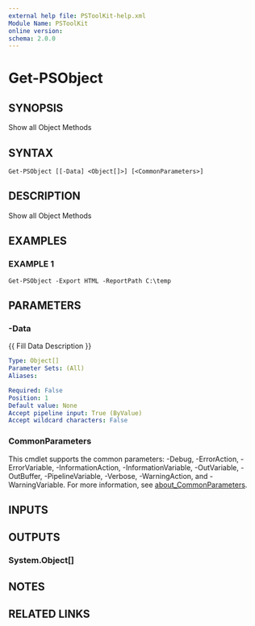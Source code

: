 ```yaml
---
external help file: PSToolKit-help.xml
Module Name: PSToolKit
online version:
schema: 2.0.0
---
```


# Get-PSObject

## SYNOPSIS
Show all Object Methods

## SYNTAX

```
Get-PSObject [[-Data] <Object[]>] [<CommonParameters>]
```

## DESCRIPTION
Show all Object Methods

## EXAMPLES

### EXAMPLE 1
```
Get-PSObject -Export HTML -ReportPath C:\temp
```

## PARAMETERS

### -Data
{{ Fill Data Description }}

```yaml
Type: Object[]
Parameter Sets: (All)
Aliases:

Required: False
Position: 1
Default value: None
Accept pipeline input: True (ByValue)
Accept wildcard characters: False
```

### CommonParameters
This cmdlet supports the common parameters: -Debug, -ErrorAction, -ErrorVariable, -InformationAction, -InformationVariable, -OutVariable, -OutBuffer, -PipelineVariable, -Verbose, -WarningAction, and -WarningVariable. For more information, see [about_CommonParameters](http://go.microsoft.com/fwlink/?LinkID=113216).

## INPUTS

## OUTPUTS

### System.Object[]
## NOTES

## RELATED LINKS
